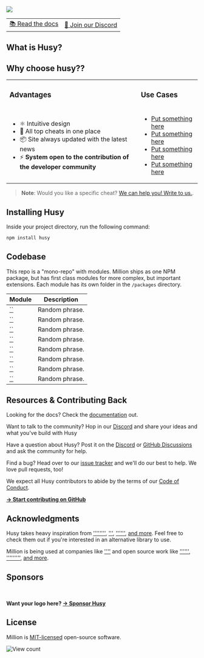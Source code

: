 <picture>
  <source media="(prefers-color-scheme: dark)" srcset="https://user-images.githubusercontent.com/92749835/182520455-47ff306b-ce7f-41b9-aaf2-7d4f931bedc3.png">
  <img src="https://user-images.githubusercontent.com/92749835/182520455-47ff306b-ce7f-41b9-aaf2-7d4f931bedc3.png">
</picture>

<div align="center">
  <table>
    <tbody>
      <tr>
        <td>
          <a href="#">📚 Read the docs</a>
        </td>
        <td>
          <a href="#">💬 Join our Discord</a>
        </td>
      </tr>
    </tbody>
  </table>
</div>

## What is Husy?



## Why choose husy??

<table>
  <tbody>
    <tr>
      <td>
        <h3>Advantages</h3>
      </td>
      <td>
        <h3>Use Cases</h3>
      </td>
    </tr>
    <tr>
      <td>
        <ul>
          <li>⚛️ Intuitive design </li>
          <li>🦁 All top cheats in one place </li>
          <li>📦 Site always updated with the latest news </li>
          <li>⚡ <strong>System open to the contribution of the developer community</strong> </li>
        </ul>
      </td>
      <td>
        <ul>
          <li><a href="#">Put something here </a></li>
          <li><a href="#">Put something here</a></li>
          <li><a href="#">Put something here</a></li>
          <li><a href="#">Put something here</a></li>
        </ul>
      </td>
    </tr>
  </tbody>
</table>

> **Note**: Would you like a specific cheat? [We can help you! Write to us.](#).

## Installing Husy

Inside your project directory, run the following command:

```sh
npm install husy
```

## Codebase

This repo is a "mono-repo" with modules. Million ships as one NPM package, but has first class modules for more complex, but important extensions. Each module has its own folder in the `/packages` directory.

| Module                                                                                               | Description                                                                                                                                                                                   |
| ---------------------------------------------------------------------------------------------------- | --------------------------------------------------------------------------------------------------------------------------------------------------------------------------------------------- |
| [``](#)                                                                                              | Random phrase.  |
| [``](#)                                                                                              | Random phrase.  |
| [``](#)                                                                                              | Random phrase.  |
| [``](#)                                                                                              | Random phrase.  |
| [``](#)                                                                                              | Random phrase.  |
| [``](#)                                                                                              | Random phrase.  |
| [``](#)                                                                                              | Random phrase.  |
| [``](#)                                                                                              | Random phrase.  |

## Resources & Contributing Back

Looking for the docs? Check the [documentation](#) out.

Want to talk to the community? Hop in our [Discord](#) and share your ideas and what you've build with Husy

Have a question about Husy? Post it on the [Discord](#) or [GitHub Discussions](#) and ask the community for help.

Find a bug? Head over to our [issue tracker](#) and we'll do our best to help. We love pull requests, too!

We expect all Husy contributors to abide by the terms of our [Code of Conduct](#).

[**→ Start contributing on GitHub**](#)

## Acknowledgments

Husy takes heavy inspiration from [''''''''](#), ['''](#), [''''''](#), [and more](#). Feel free to check them out if you're interested in an alternative library to use.

Million is being used at companies like [''''](#) and open source work like [''''''](#), ['''''''''](#), [and more](#).

## Sponsors


<br />

**Want your logo here? [→ Sponsor Husy](#)**

## License

Million is [MIT-licensed](LICENSE) open-source software.

![View count](#)
